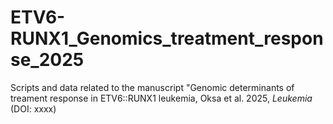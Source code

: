 # ETV6-RUNX1_Genomics_treatment_response_2025
Scripts and data related to the manuscript "Genomic determinants of treament response in ETV6::RUNX1 leukemia, Oksa et al. 2025, _Leukemia_ (DOI: xxxx)
